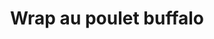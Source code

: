 ---
title: "Wrap au poulet buffalo"
description: "Poitrine de poulet panée croustillante, mélangée dans notre sauce Buffalo maison"
price_s: "7.50"
price_l: "11.50"
price_lg: ""
weight: "4"
---